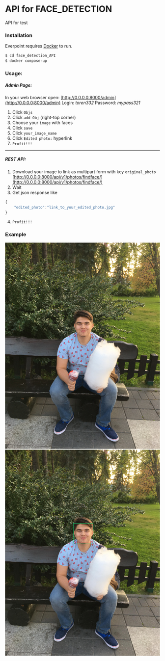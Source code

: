 # API for FACE_DETECTION
 API for test

### Installation

Everpoint requires [Docker](https://www.docker.com/) to run.

```sh
$ cd face_detection_API
$ docker compose-up
```

### Usage:
##### Admin Page: 
In your web browser open: [http://0.0.0.0:8000/admin](http://0.0.0.0:8000/admin)
Login: *toren332*
Password: *mypass321*
                
1. Click `Objs`
2. Click `add Obj` (right-top corner)
3. Choose your `image` with faces
4. Click `save`
5. Click `your_image_name`
6. Click `Edited photo:` hyperlink
7. `Profit!!!`
                
----

##### REST API: 
1. Download your image to link as multipart form with key `original_photo` [http://0.0.0.0:8000/api/v1/photos/findface/](http://0.0.0.0:8000/api/v1/photos/findface/)
2. Wait
3. Get json response like 
```javascript
{
    "edited_photo":"link_to_your_edited_photo.jpg"
}
```
4. `Profit!!!`


### Example

![](https://github.com/toren332/face_detection_API/blob/master/media/original/IMG_2088_4XVzRUa.jpg)
![](https://github.com/toren332/face_detection_API/blob/master/media/edited/IMG_2088_4XVzRUa.jpg)
